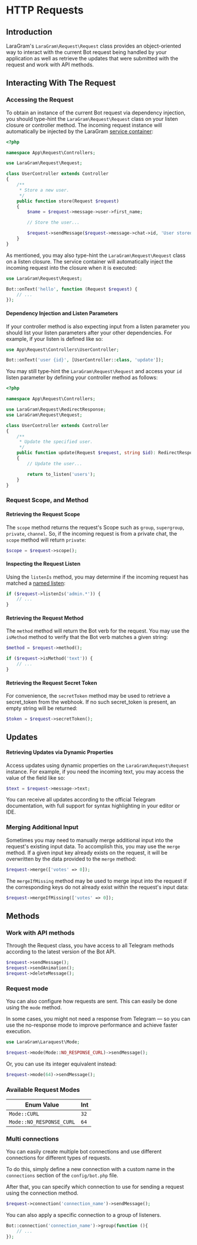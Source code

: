 # HTTP Requests

<a name="introduction"></a>
## Introduction

LaraGram's `LaraGram\Request\Request` class provides an object-oriented way to interact with the current Bot request being handled by your application as well as retrieve the updates that were submitted with the request and work with API methods.

<a name="interacting-with-the-request"></a>
## Interacting With The Request

<a name="accessing-the-request"></a>
### Accessing the Request

To obtain an instance of the current Bot request via dependency injection, you should type-hint the `LaraGram\Request\Request` class on your listen closure or controller method. The incoming request instance will automatically be injected by the LaraGram [service container](/src/container.mdr.md):

```php
<?php

namespace App\Request\Controllers;

use LaraGram\Request\Request;

class UserController extends Controller
{
    /**
     * Store a new user.
     */
    public function store(Request $request)
    {
        $name = $request->message->user->first_name;

        // Store the user...

        $request->sendMessage($request->message->chat->id, 'User stored!')
    }
}
```

As mentioned, you may also type-hint the `LaraGram\Request\Request` class on a listen closure. The service container will automatically inject the incoming request into the closure when it is executed:

```php
use LaraGram\Request\Request;

Bot::onText('hello', function (Request $request) {
    // ...
});
```

<a name="dependency-injection-listen-parameters"></a>
#### Dependency Injection and Listen Parameters

If your controller method is also expecting input from a listen parameter you should list your listen parameters after your other dependencies. For example, if your listen is defined like so:

```php
use App\Request\Controllers\UserController;

Bot::onText('user {id}', [UserController::class, 'update']);
```

You may still type-hint the `LaraGram\Request\Request` and access your `id` listen parameter by defining your controller method as follows:

```php
<?php

namespace App\Request\Controllers;

use LaraGram\Request\RedirectResponse;
use LaraGram\Request\Request;

class UserController extends Controller
{
    /**
     * Update the specified user.
     */
    public function update(Request $request, string $id): RedirectResponse
    {
        // Update the user...

        return to_listen('users');
    }
}
```

<a name="request-scope-and-method"></a>
### Request Scope, and Method

<a name="retrieving-the-request-scope"></a>
#### Retrieving the Request Scope

The `scope` method returns the request's Scope such as `group`, `supergroup`, `private`, `channel`. So, if the incoming request is from a private chat, the `scope` method will return `private`:

```php
$scope = $request->scope();
```

<a name="inspecting-the-request-listen"></a>
#### Inspecting the Request Listen

Using the `listenIs` method, you may determine if the incoming request has matched a [named listen](/src/listening.mdg.md#named-listens):

```php
if ($request->listenIs('admin.*')) {
    // ...
}
```

<a name="retrieving-the-request-method"></a>
#### Retrieving the Request Method

The `method` method will return the Bot verb for the request. You may use the `isMethod` method to verify that the Bot verb matches a given string:

```php
$method = $request->method();

if ($request->isMethod('text')) {
    // ...
}
```

<a name="retrieving-the-request-secret-toek"></a>
#### Retrieving the Request Secret Token

For convenience, the `secretToken` method may be used to retrieve a secret_token from the webhook. If no such secret_token is present, an empty string will be returned:

```php
$token = $request->secretToken();
```

<a name="updates"></a>
## Updates

<a name="retrieving-updates-via-dynamic-properties"></a>
#### Retrieving Updates via Dynamic Properties

Access updates using dynamic properties on the `LaraGram\Request\Request` instance. For example, if you need the incoming text, you may access the value of the field like so:

```php
$text = $request->message->text;
```
You can receive all updates according to the official Telegram documentation, with full support for syntax highlighting in your editor or IDE.

<a name="merging-additional-input"></a>
### Merging Additional Input

Sometimes you may need to manually merge additional input into the request's existing input data. To accomplish this, you may use the `merge` method. If a given input key already exists on the request, it will be overwritten by the data provided to the `merge` method:

```php
$request->merge(['votes' => 0]);
```

The `mergeIfMissing` method may be used to merge input into the request if the corresponding keys do not already exist within the request's input data:

```php
$request->mergeIfMissing(['votes' => 0]);
```

<a name="methods"></a>
## Methods

<a name="work-with-api-methods"></a>
### Work with API methods

Through the Request class, you have access to all Telegram methods according to the latest version of the Bot API.

```php
$request->sendMessage();
$request->sendAnimation();
$request->deleteMessage();
```

<a name="request-mode"></a>
### Request mode

You can also configure how requests are sent. This can easily be done using the `mode` method.

In some cases, you might not need a response from Telegram — so you can use the no-response mode to improve performance and achieve faster execution.

```php
use LaraGram\Laraquest\Mode;

$request->mode(Mode::NO_RESPONSE_CURL)->sendMessage();
```

Or, you can use its integer equivalent instead:

```php
$request->mode(64)->sendMessage();
```

<a name="available-request-modes"></a>
### Available Request Modes

| Enum Value               | Int  |
|--------------------------|------|
| `Mode::CURL`             | `32` |
| `Mode::NO_RESPONSE_CURL` | `64` |

<a name="multi-connections"></a>
### Multi connections

You can easily create multiple bot connections and use different connections for different types of requests.

To do this, simply define a new connection with a custom name in the `connections` section of the `config/bot.php` file.

After that, you can specify which connection to use for sending a request using the connection method.

```php
$request->connection('connection_name')->sendMessage();
```

You can also apply a specific connection to a group of listeners.

```php
Bot::connection('connection_name')->group(function (){
    // ...
});
```
